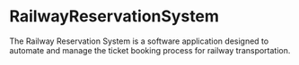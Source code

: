 # RailwayReservationSystem
The Railway Reservation System is a software application designed to automate and manage the ticket booking process for railway transportation.
